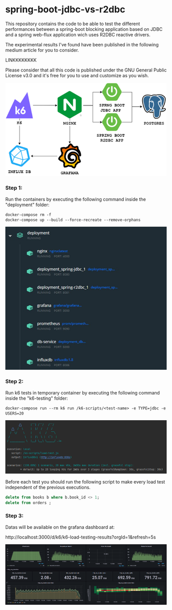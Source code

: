 # spring-boot-jdbc-vs-r2dbc

This repository contains the code to be able to test the different performances between a spring-boot blocking application based on JDBC 
and a spring web-flux application wich uses R2DBC reactive drivers.

The experimental results I've found have been published in the following medium article for you to consider.

LINKKKKKKKK

Please consider that all this code is published under the GNU General Public License v3.0 and it's free for you to use and customize as you wish.

![](img/load_test.png)

### Step 1:
Run the containers by executing the following command inside the "deployment" folder:

```shell
docker-compose rm -f
docker-compose up --build --force-recreate --remove-orphans 
```

![](img/containers.jpg)

### Step 2:

Run k6 tests in temporary container by executing the following command inside the "k6-testing" folder:

```shell
docker-compose run --rm k6 run /k6-scripts/<test-name> -e TYPE=jdbc -e USERS=20
```

![](img/k6-starting.png)

Before each test you should run the following script to make every load test independent of the previous executions.

```sql
delete from books b where b.book_id <> 1;
delete from orders ;
```

### Step 3:

Datas will be available on the grafana dashboard at: 

http://localhost:3000/d/k6/k6-load-testing-results?orgId=1&refresh=5s

![](test-specimens-old/containers-test3/r2dbc.png)
